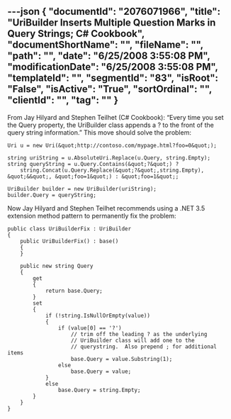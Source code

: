 ---json
{
  "documentId": "2076071966",
  "title": "UriBuilder Inserts Multiple Question Marks in Query Strings; C# Cookbook",
  "documentShortName": "",
  "fileName": "",
  "path": "",
  "date": "6/25/2008 3:55:08 PM",
  "modificationDate": "6/25/2008 3:55:08 PM",
  "templateId": "",
  "segmentId": "83",
  "isRoot": "False",
  "isActive": "True",
  "sortOrdinal": "",
  "clientId": "",
  "tag": ""
}
---

From Jay Hilyard and Stephen Teilhet (C# Cookbook): “Every time you set the Query property, the UriBuilder class appends a ? to the front of the query string information.” This move should solve the problem:

    Uri u = new Uri(&quot;http://contoso.com/mypage.html?foo=0&quot;);

    string uriString = u.AbsoluteUri.Replace(u.Query, string.Empty);
    string queryString = u.Query.Contains(&quot;?&quot;) ?
        string.Concat(u.Query.Replace(&quot;?&quot;,string.Empty), &quot;&&quot;, &quot;foo=1&quot;) : &quot;foo=1&quot;;

    UriBuilder builder = new UriBuilder(uriString);
    builder.Query = queryString;

Now Jay Hilyard and Stephen Teilhet recommends using a .NET 3.5 extension method pattern to permanently fix the problem:

    public class UriBuilderFix : UriBuilder
    {
        public UriBuilderFix() : base()
        {
        }

        public new string Query
        {
            get
            {
                return base.Query;
            }
            set
            {
                if (!string.IsNullOrEmpty(value))
                {
                    if (value[0] == '?')
                        // trim off the leading ? as the underlying 
                        // UriBuilder class will add one to the 
                        // querystring.  Also prepend ; for additional items
                        base.Query = value.Substring(1);
                    else
                        base.Query = value;
                }
                else
                    base.Query = string.Empty;
            }
        }
    }
